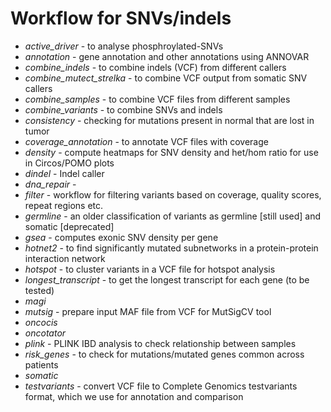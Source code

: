 Workflow for SNVs/indels
=======================================================


* *active_driver* - to analyse phosphroylated-SNVs
* *annotation* - gene annotation and other annotations using ANNOVAR
* *combine_indels* - to combine indels (VCF) from different callers
* *combine_mutect_strelka* - to combine VCF output from somatic SNV callers
* *combine_samples* - to combine VCF files from different samples
* *combine_variants* - to combine SNVs and indels
* *consistency* - checking for mutations present in normal that are lost in tumor
* *coverage_annotation* - to annotate VCF files with coverage
* *density* - compute heatmaps for SNV density and het/hom ratio for use in Circos/POMO plots
* *dindel* - Indel caller
* *dna_repair* - 
* *filter* - workflow for filtering variants based on coverage, quality scores, repeat regions etc.
* *germline* - an older classification of variants as germline [still used] and somatic [deprecated]
* *gsea* - computes exonic SNV density per gene
* *hotnet2* - to find significantly mutated subnetworks in a protein-protein interaction network 
* *hotspot* - to cluster variants in a VCF file for hotspot analysis
* *longest_transcript* - to get the longest transcript for each gene (to be tested)
* *magi* 
* *mutsig* - prepare input MAF file from VCF for MutSigCV tool
* *oncocis*
* *oncotator*
* *plink* - PLINK IBD analysis to check relationship between samples
* *risk_genes* - to check for mutations/mutated genes common across patients
* *somatic*
* *testvariants* - convert VCF file to Complete Genomics testvariants format, which we use for annotation and comparison
    
